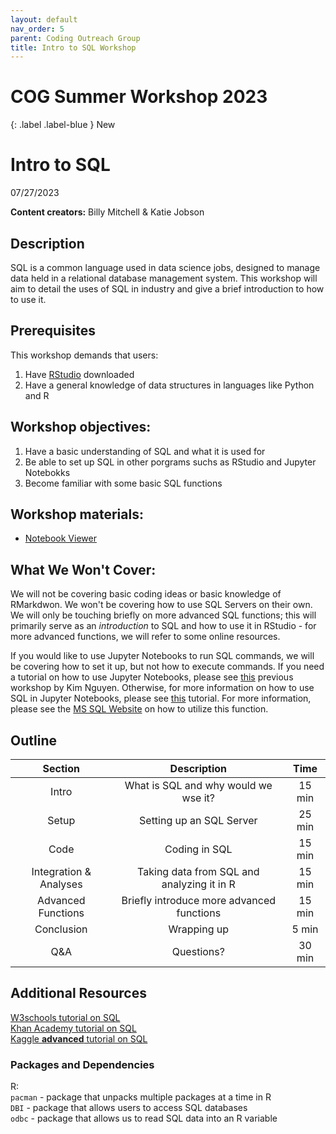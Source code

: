 ```yaml
---
layout: default
nav_order: 5
parent: Coding Outreach Group
title: Intro to SQL Workshop
---
```


# COG Summer Workshop 2023

{: .label .label-blue }
New
# Intro to SQL
07/27/2023

__**Content creators:**__ Billy Mitchell & Katie Jobson

## Description
SQL is a common language used in data science jobs, designed to manage data held in a relational database management system. This workshop will aim to detail the uses of SQL in industry and give a brief introduction to how to use it. 

## Prerequisites
This workshop demands that users:
1. Have [RStudio](https://posit.co/download/rstudio-desktop/) downloaded
2. Have a general knowledge of data structures in languages like Python and R

    
## Workshop objectives:
1. Have a basic understanding of SQL and what it is used for
2. Be able to set up SQL in other porgrams suchs as RStudio and Jupyter Notebokks
3. Become familiar with some basic SQL functions

## Workshop materials:
- [Notebook Viewer](https://kjobson-neuro.github.io/rmd/sql.html)


## What We Won't Cover:
We will not be covering basic coding ideas or basic knowledge of RMarkdwon. We won't be covering how to use SQL Servers on their own. We will only be touching briefly on more advanced SQL functions; this will primarily serve as an *introduction* to SQL and how to use it in RStudio - for more advanced functions, we will refer to some online resources. 

If you would like to use Jupyter Notebooks to run SQL commands, we will be covering how to set it up, but not how to execute commands. If you need a tutorial on how to use Jupyter Notebooks, please see [this](https://github.com/TU-Coding-Outreach-Group/cog_summer_workshops_2021/tree/main/jupyter-notebook) previous workshop by Kim Nguyen. Otherwise, for more information on how to use SQL in Jupyter Notebooks, please see [this](https://docs.devart.com/odbc/sqlserver/python.htm) tutorial. For more information, please see the [MS SQL Website](https://learn.microsoft.com/en-us/sql/connect/python/pyodbc/step-3-proof-of-concept-connecting-to-sql-using-pyodbc?view=sql-server-ver16) on how to utilize this function. 

## Outline
| Section                | Description                                | Time   |  
|:----------------------:|:------------------------------------------:|:------:|  
| Intro                  | What is SQL and why would we wse it\?      | 15 min |  
| Setup                  | Setting up an SQL Server                   | 25 min |  
| Code                   | Coding in SQL                              | 15 min |  
| Integration & Analyses | Taking data from SQL and analyzing it in R | 15 min |  
| Advanced Functions     | Briefly introduce more advanced functions  | 15 min |  
| Conclusion             | Wrapping up                                | 5 min  |  
| Q&A                    | Questions\?                                | 30 min |  

## Additional Resources
[W3schools tutorial on SQL](https://www.w3schools.com/sql/)    
[Khan Academy tutorial on SQL](https://www.khanacademy.org/computing/computer-programming/sql)   
[Kaggle **advanced** tutorial on SQL](https://www.kaggle.com/learn/advanced-sql)     

### Packages and Dependencies
R:   
```pacman``` - package that unpacks multiple packages at a time in R \
```DBI``` - package that allows users to access SQL databases \
```odbc``` - package that allows us to read SQL data into an R variable    
